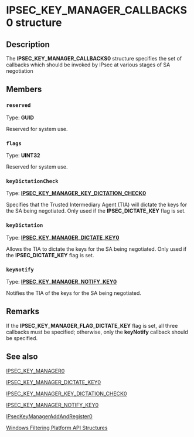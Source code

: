 # IPSEC_KEY_MANAGER_CALLBACKS0 structure

## Description

The **IPSEC_KEY_MANAGER_CALLBACKS0** structure specifies the set of callbacks which should be invoked by IPsec at various stages of SA negotiation

## Members

### `reserved`

Type: **GUID**

Reserved for system use.

### `flags`

Type: **UINT32**

Reserved for system use.

### `keyDictationCheck`

Type: **[IPSEC_KEY_MANAGER_KEY_DICTATION_CHECK0](https://learn.microsoft.com/windows/desktop/api/fwpmu/nc-fwpmu-ipsec_key_manager_key_dictation_check0)**

Specifies that the Trusted Intermediary Agent (TIA) will dictate the keys for the SA being negotiated. Only used if the **IPSEC_DICTATE_KEY** flag is set.

### `keyDictation`

Type: **[IPSEC_KEY_MANAGER_DICTATE_KEY0](https://learn.microsoft.com/windows/desktop/api/fwpmu/nc-fwpmu-ipsec_key_manager_dictate_key0)**

Allows the TIA to dictate the keys for the SA being negotiated. Only used if the **IPSEC_DICTATE_KEY** flag is set.

### `keyNotify`

Type: **[IPSEC_KEY_MANAGER_NOTIFY_KEY0](https://learn.microsoft.com/windows/desktop/api/fwpmu/nc-fwpmu-ipsec_key_manager_notify_key0)**

Notifies the TIA of the keys for the SA being negotiated.

## Remarks

If the **IPSEC_KEY_MANAGER_FLAG_DICTATE_KEY** flag is set, all three callbacks must be specified; otherwise, only the **keyNotify** callback should be specified.

## See also

[IPSEC_KEY_MANAGER0](https://learn.microsoft.com/windows/desktop/api/ipsectypes/ns-ipsectypes-ipsec_key_manager0)

[IPSEC_KEY_MANAGER_DICTATE_KEY0](https://learn.microsoft.com/windows/desktop/api/fwpmu/nc-fwpmu-ipsec_key_manager_dictate_key0)

[IPSEC_KEY_MANAGER_KEY_DICTATION_CHECK0](https://learn.microsoft.com/windows/desktop/api/fwpmu/nc-fwpmu-ipsec_key_manager_key_dictation_check0)

[IPSEC_KEY_MANAGER_NOTIFY_KEY0](https://learn.microsoft.com/windows/desktop/api/fwpmu/nc-fwpmu-ipsec_key_manager_notify_key0)

[IPsecKeyManagerAddAndRegister0](https://learn.microsoft.com/windows/desktop/api/fwpmu/nf-fwpmu-ipseckeymanageraddandregister0)

[Windows Filtering Platform API Structures](https://learn.microsoft.com/windows/desktop/FWP/fwp-structs)